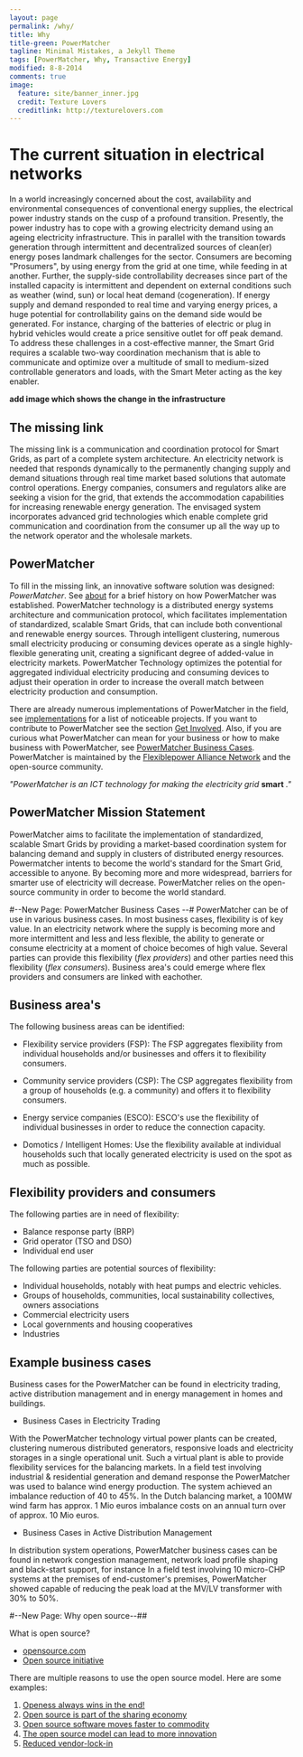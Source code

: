 ```yaml
---
layout: page
permalink: /why/
title: Why 
title-green: PowerMatcher
tagline: Minimal Mistakes, a Jekyll Theme
tags: [PowerMatcher, Why, Transactive Energy]
modified: 8-8-2014
comments: true
image:
  feature: site/banner_inner.jpg
  credit: Texture Lovers
  creditlink: http://texturelovers.com
---
```


# The current situation in electrical networks #
In a world increasingly concerned about the cost, availability and environmental consequences of conventional energy supplies, the electrical power industry stands on the cusp of a profound transition. Presently, the power industry has to cope with a growing electricity demand using an ageing electricity infrastructure. This in parallel with the transition towards generation through intermittent and decentralized sources of clean(er) energy poses landmark challenges for the sector. Consumers are becoming "Prosumers", by using energy from the grid at one time, while feeding in at another. Further, the supply-side controllability decreases since part of the installed capacity is intermittent and dependent on external conditions such as weather (wind, sun) or local heat demand (cogeneration).
If energy supply and demand responded to real time and varying energy prices, a huge potential for controllability gains on the demand side would be generated. For instance, charging of the batteries of electric or plug in hybrid vehicles would create a price sensitive outlet for off peak demand. To address these challenges in a cost-effective manner, the Smart Grid requires a scalable two-way coordination mechanism that is able to communicate and optimize over a multitude of small to medium-sized controllable generators and loads, with the Smart Meter acting as the key enabler.

**add image which shows the change in the infrastructure**

## The missing link ##
The missing link is a communication and coordination protocol for Smart Grids, as part of a complete system architecture. An electricity network is needed that responds dynamically to the permanently changing supply and demand situations through real time market based solutions that automate control operations. Energy companies, consumers and regulators alike are seeking a vision for the grid, that extends the accommodation capabilities for increasing renewable energy generation. The envisaged system incorporates advanced grid technologies which enable complete grid communication and coordination from the consumer up all the way up to the network operator and the wholesale markets.

## PowerMatcher ##
To fill in the missing link, an innovative software solution was designed: *PowerMatcher*. See [about](/about) for a brief history on how PowerMatcher was established. PowerMatcher technology is a distributed energy systems architecture and communication protocol, which facilitates implementation of standardized, scalable Smart Grids, that can include both conventional and renewable energy sources. Through intelligent clustering, numerous small electricity producing or consuming devices operate as a single highly-flexible generating unit, creating a significant degree of added-value in electricity markets. PowerMatcher Technology optimizes the potential for aggregated individual electricity producing and consuming devices to adjust their operation in order to increase the overall match between electricity production and consumption.

There are already numerous implementations of PowerMatcher in the field, see [implementations](/in-practice/implementations) for a list of noticeable projects. If you want to contribute to PowerMatcher see the section [Get Involved](/get-involved). Also, if you are curious what PowerMatcher can mean for your business or how to make business with PowerMatcher, see [PowerMatcher Business Cases](/why/business-cases). PowerMatcher is maintained by the [Flexiblepower Alliance Network](http://www.flexiblepower.org) and the open-source community.

*"PowerMatcher is an ICT technology for making the electricity grid* **smart** *."*

## PowerMatcher Mission Statement ##
PowerMatcher aims to facilitate the implementation of standardized, scalable Smart Grids by providing a market-based coordination system for balancing demand and supply in clusters of distributed energy resources. Powermatcher intents to become the world's standard for the Smart Grid, accessible to anyone. By becoming more and more widespread, barriers for smarter use of electricity will decrease. PowerMatcher relies on the open-source community in order to become the world standard. 

#--New Page:  PowerMatcher Business Cases --#
PowerMatcher can be of use in various business cases. In most business cases, flexibility is of key value. In an electricity network where the supply is becoming more and more intermittent and less and less flexible, the ability to generate or consume electricity at a moment of choice becomes of high value. Several parties can provide this flexibility (*flex providers*) and other parties need this flexibility (*flex consumers*). Business area's could emerge where flex providers and consumers are linked with eachother.

## Business area's 
The following business areas can be identified:

*	Flexibility service providers (FSP): The FSP aggregates flexibility from individual households and/or businesses and offers it to flexibility consumers. 

*	Community service providers (CSP): The CSP aggregates flexibility from a group of households (e.g. a community) and offers it to flexibility consumers.

*	Energy service companies (ESCO): ESCO's use the flexibility of individual businesses in order to reduce the connection capacity.

*	Domotics / Intelligent Homes: Use the flexibility available at individual households such that locally generated electricity is used on the spot as much as possible.

## Flexibility providers and consumers

The following parties are in need of flexibility:

* Balance response party (BRP)
* Grid operator (TSO and DSO)
* Individual end user  

The following parties are potential sources of flexibility:

* Individual households, notably with heat pumps and electric vehicles.
* Groups of households, communities, local sustainability collectives, owners associations
* Commercial electricity users
* Local governments and housing cooperatives
* Industries
 
## Example business cases
Business cases for the PowerMatcher can be found in electricity trading, active distribution management and in energy management in homes and buildings.

* Business Cases in Electricity Trading

With the PowerMatcher technology virtual power plants can be created, clustering numerous distributed generators, responsive loads and electricity storages in a single operational unit. Such a virtual plant is able to provide flexibility services for the balancing markets.
In a field test involving industrial & residential generation and demand response the PowerMatcher was used to balance wind energy production. The system achieved an imbalance reduction of 40 to 45%.
In the Dutch balancing market, a 100MW wind farm has approx. 1 Mio euros imbalance costs on an annual turn over of approx. 10 Mio euros.
 
* Business Cases in Active Distribution Management

In distribution system operations, PowerMatcher business cases can be found in network congestion management, network load profile shaping and black-start support, for instance
In a field test involving 10 micro-CHP systems at the premises of end-customer's premises, PowerMatcher showed capable of reducing the peak load at the MV/LV transformer with 30% to 50%.

#--New Page: Why open source--##

What is open source?

* [opensource.com](http://opensource.com/resources/what-open-source)
* [Open source initiative](http://opensource.org/osd)

There are multiple reasons to use the open source model. Here are some examples:

1. [Openess always wins in the end!](http://www.youtube.com/watch?v=wzoV57EW1uU)
2. [Open source is part of the sharing economy](http://www.youtube.com/watch?v=Kbcgmf6eDKU)
3. [Open source software moves faster to commodity](http://www.youtube.com/watch?v=NnFeIt-uaEc)
4. [The open source model can lead to more innovation](http://oss-watch.ac.uk/resources/openinnovsoftware)
5. [Reduced vendor-lock-in](http://oss-watch.ac.uk/resources/whoneedssource)